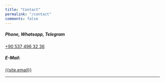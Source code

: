 ```yaml
---
title: "Contact"
permalink: "/contact"
comments: false
---
```


<h5>Phone, Whatsapp, Telegram</h5>
<div><a href="tel:+902125142828,8202">+90 537 496 32 36</a></div>
<h5>E-Mail:</h5>
<div><a href="mailto:{{site.email}}">{{site.email}}</a></div>
<hr>

<!-- <div class="mapouter">
    <div class="gmap_canvas">
        <iframe width="800px" height="400px" id="gmap_canvas" src="https://maps.google.com/maps?q=Damla%20Yay%C4%B1nevi&t=&z=15&ie=UTF8&iwloc=&output=embed" frameborder="0" scrolling="no" marginheight="0" marginwidth="0"></iframe>
        <br><style>.mapouter{position:relative;text-align:right;height:40vh;width:80vh;}</style>
        <style>.gmap_canvas {overflow:hidden;background:none!important;height:40vh;width:80vh;}</style>
    </div>
</div> -->


<!-- <form action="https://formspree.io/f/mknyqepa" method="POST">    
<p class="mb-4"> We will reply as soon as possible!</p>
<div class="form-group row">
<div class="col-md-6">
<input class="form-control" type="text" name="name" placeholder="Name*" required>
</div>
<div class="col-md-6">
<input class="form-control" type="email" name="_replyto" placeholder="E-Mail*" required>
</div>
</div>
<textarea rows="8" class="form-control mb-3" name="message" placeholder="Message*" required></textarea>    
<input class="btn btn-success" type="submit" value="Send">
</form> -->
